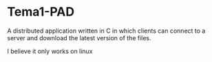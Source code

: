 # Tema1-PAD

A distributed application written in C in which clients can connect to a server and download the latest version of the files. 

I believe it only works on linux
